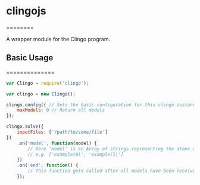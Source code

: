 # clingojs
========

A wrapper module for the Clingo program.

## Basic Usage
==============

```javascript
var Clingo = require('clingo');

var clingo = new Clingo();

clingo.config({ // Sets the basic configuration for this clingo instance
	maxModels: 0 // Return all models
});

clingo.solve({
	inputFiles: ['/path/to/some/file']
})
	.on('model', function(model) {
		// Here 'model' is an Array of strings representing the atoms of the model
		// e.g. ['example(0)', 'example(1)']
	})
	.on('end', function() {
		// This function gets called after all models have been received
	});
```